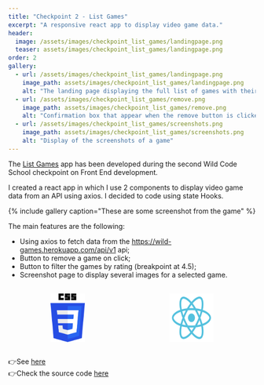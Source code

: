 ```yaml
---
title: "Checkpoint 2 - List Games"
excerpt: "A responsive react app to display video game data."
header:
  image: /assets/images/checkpoint_list_games/landingpage.png
  teaser: assets/images/checkpoint_list_games/landingpage.png
order: 2
gallery:
  - url: /assets/images/checkpoint_list_games/landingpage.png
    image_path: assets/images/checkpoint_list_games/landingpage.png
    alt: "The landing page displaying the full list of games with their title and rating"
  - url: /assets/images/checkpoint_list_games/remove.png
    image_path: assets/images/checkpoint_list_games/remove.png
    alt: "Confirmation box that appear when the remove button is clicked"
  - url: /assets/images/checkpoint_list_games/screenshots.png
    image_path: assets/images/checkpoint_list_games/screenshots.png
    alt: "Display of the screenshots of a game"
---
```


The [List Games](https://listgames.netlify.app/) app has been developed during the second Wild Code School checkpoint on Front End development. 

I created a react app in which I use 2 components to display video game data from an API using axios. I decided to code using state Hooks. 

{% include gallery caption="These are some screenshot from the game" %}

The main features are the following:

- Using axios to fetch data from the <https://wild-games.herokuapp.com/api/v1> api;
- Button to remove a game on click;
- Button to filter the games by rating (breakpoint at 4.5);
- Screenshot page to display several images for a selected game.

<div style="display:flex; justify-content:space-around; margin:30px 0;">
<img src="/assets/logo/CSS3_Logo.svg"  alt="CSS3 logo" style="width: 70px; height: auto;"/>
<img src="/assets/logo/Reactjs_Logo.svg"  alt="ReactJS logo" style="width: 90px; height: auto;"/>
</div>

👉See [here](https://listgames.netlify.app/)<br/>
👉Check the source code [here](https://github.com/clrko/checkpoint_2_games)